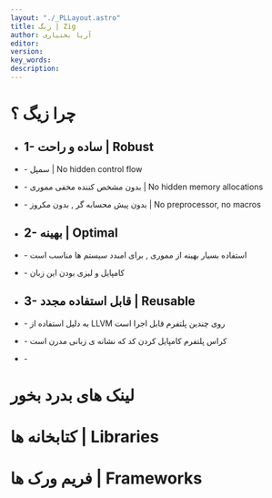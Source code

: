 ```yaml
---
layout: "./_PLLayout.astro"
title: زیگ | Zig
author: آریا بختیاری
editor: 
version: 
key_words:  
description: 
---
```


# چرا زیگ ؟
- ## 1- ساده و راحت | Robust
- \- سمپل |  No hidden control flow
- \- بدون مشخص کننده مخفی مموری | No hidden memory allocations
- \- بدون پیش محسابه گر , بدون مکروز |  No preprocessor, no macros
    
   
- ## 2- بهینه | Optimal
- \- استفاده بسیار بهینه از مموری , برای امبدد سیستم ها مناسب است
- \- کامپایل و لیزی بودن این زبان 

- ## 3- قابل استفاده مجدد‌ | Reusable
- \- به دلیل استفاده از LLVM روی چندین پلتفرم قابل اجرا است
- \- کراس پلتفرم کامپایل کردن کد که نشانه ی زبانی مدرن است
- \- 

# لینک های بدرد بخور


# کتابخانه ها | Libraries


# فریم ورک ها | Frameworks
